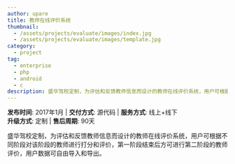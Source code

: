 ```yaml
---
author: upare
title: 教师在线评价系统
thumbnail:
  - /assets/projects/evaluate/images/index.jpg
  - /assets/projects/evaluate/images/template.jpg
category:
  - project
tag:
  - enterprise
  - php
  - android
  - c
description: 盛华驾校定制，为评估和反馈教师信息而设计的教师在线评价系统，用户可根据不同阶段对该阶段的教师进行打分和评价，第一阶段结束后方可进行第二阶段的教师评价，用户数据可自由导入和导出。
---
```

**发布时间**: 2017年1月 | **交付方式**: 源代码 | **服务方式**: 线上+线下  
**升级方式**: 定制 | **售后周期**: 90天

 盛华驾校定制，为评估和反馈教师信息而设计的教师在线评价系统，用户可根据不同阶段对该阶段的教师进行打分和评价，第一阶段结束后方可进行第二阶段的教师评价，用户数据可自由导入和导出。

